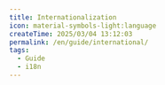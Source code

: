 ```yaml
---
title: Internationalization
icon: material-symbols-light:language
createTime: 2025/03/04 13:12:03
permalink: /en/guide/international/
tags:
  - Guide
  - i18n
---
```

